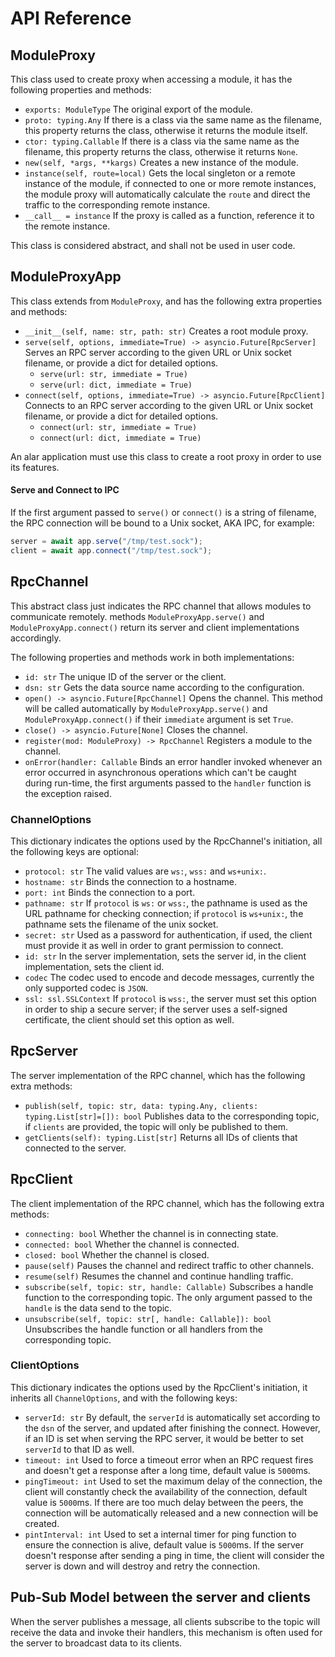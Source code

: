 # API Reference

## ModuleProxy

This class used to create proxy when accessing a module, it has the following
properties and methods:

- `exports: ModuleType` The original export of the module.
- `proto: typing.Any` If there is a class via the same name as the filename,
    this property returns the class, otherwise it returns the module itself.
- `ctor: typing.Callable` If there is a class via the same name as the filename,
    this property returns the class, otherwise it returns `None`.
- `new(self, *args, **kargs)` Creates a new instance of the module.
- `instance(self, route=local)` Gets the local singleton or a remote instance of
    the module, if connected to one or more remote instances, the module proxy
    will automatically calculate the `route` and direct the traffic to the
    corresponding remote instance.
- `__call__ = instance` If the proxy is called as a function, reference it to
    the remote instance.

This class is considered abstract, and shall not be used in user code.

## ModuleProxyApp

This class extends from `ModuleProxy`, and has the following extra properties
and methods:

- `__init__(self, name: str, path: str)` Creates a root module proxy.
- `serve(self, options, immediate=True) -> asyncio.Future[RpcServer]`
    Serves an RPC server according to the given URL or Unix socket filename, or
    provide a dict for detailed options.
    - `serve(url: str, immediate = True)`
    - `serve(url: dict, immediate = True)`
- `connect(self, options, immediate=True) -> asyncio.Future[RpcClient]`
    Connects to an RPC server according to the given URL or Unix socket
    filename, or provide a dict for detailed options.
    - `connect(url: str, immediate = True)`
    - `connect(url: dict, immediate = True)`

An alar application must use this class to create a root proxy in order to use
its features.

#### Serve and Connect to IPC

If the first argument passed to `serve()` or `connect()` is a string of
filename, the RPC connection will be bound to a Unix socket, AKA IPC, for
example:

```ts
server = await app.serve("/tmp/test.sock");
client = await app.connect("/tmp/test.sock");
```

## RpcChannel

This abstract class just indicates the RPC channel that allows modules to
communicate remotely. methods `ModuleProxyApp.serve()` and
`ModuleProxyApp.connect()` return its server and client implementations
accordingly.

The following properties and methods work in both implementations:

- `id: str` The unique ID of the server or the client.
- `dsn: str` Gets the data source name according to the configuration.
- `open() -> asyncio.Future[RpcChannel]` Opens the channel. This method will be
    called automatically by `ModuleProxyApp.serve()` and
    `ModuleProxyApp.connect()` if their `immediate` argument is set `True`.
- `close() -> asyncio.Future[None]` Closes the channel.
- `register(mod: ModuleProxy) -> RpcChannel` Registers a module to the channel.
- `onError(handler: Callable` Binds an error handler invoked whenever an error
    occurred in asynchronous operations which can't be caught during run-time,
    the first arguments passed to the `handler` function is the exception raised.

### ChannelOptions

This dictionary indicates the options used by the RpcChannel's initiation, all
the following keys are optional:

- `protocol: str` The valid values are `ws:`, `wss:` and `ws+unix:`.
- `hostname: str` Binds the connection to a hostname.
- `port: int` Binds the connection to a port.
- `pathname: str` If `protocol` is `ws:` or `wss:`, the pathname is used as the
    URL pathname for checking connection; if `protocol` is `ws+unix:`, the
    pathname sets the filename of the unix socket.
- `secret: str` Used as a password for authentication, if used, the client must
    provide it as well in order to grant permission to connect.
- `id: str` In the server implementation, sets the server id, in the client
    implementation, sets the client id.
- `codec` The codec used to encode and decode messages, currently the only
    supported codec is `JSON`.
- `ssl: ssl.SSLContext` If `protocol` is `wss:`, the server must set this option
    in order to ship a secure server; if the server uses a self-signed
    certificate, the client should set this option as well.

## RpcServer

The server implementation of the RPC channel, which has the following extra
methods:

- `publish(self, topic: str, data: typing.Any, clients: typing.List[str]=[]): bool`
    Publishes data to the corresponding topic, if `clients` are provided, the
    topic will only be published to them.
- `getClients(self): typing.List[str]` Returns all IDs of clients that connected
    to the server.

## RpcClient

The client implementation of the RPC channel, which has the following extra
methods:

- `connecting: bool` Whether the channel is in connecting state.
- `connected: bool` Whether the channel is connected.
- `closed: bool` Whether the channel is closed.
- `pause(self)`  Pauses the channel and redirect traffic to other channels.
- `resume(self)` Resumes the channel and continue handling traffic.
- `subscribe(self, topic: str, handle: Callable)` Subscribes a handle
    function to the corresponding topic. The only argument passed to the `handle`
    is the data send to the topic.
- `unsubscribe(self, topic: str[, handle: Callable]): bool` Unsubscribes the
    handle function or all handlers from the corresponding topic.

### ClientOptions

This dictionary indicates the options used by the RpcClient's initiation, it
inherits all `ChannelOptions`, and with the following keys:

- `serverId: str` By default, the `serverId` is automatically set according to
    the `dsn` of the server, and updated after finishing the connect. However,
    if an ID is set when serving the RPC server, it would be better to set
    `serverId` to that ID as well.
- `timeout: int` Used to force a timeout error when an RPC request fires and
    doesn't get a response after a long time, default value is `5000`ms.
- `pingTimeout: int` Used to set the maximum delay of the connection, the client
    will constantly check the availability of the connection, default value is
    `5000`ms. If there are too much delay between the peers, the connection will
    be automatically released and a new connection will be created.
- `pintInterval: int` Used to set a internal timer for ping function to ensure
    the connection is alive, default value is `5000`ms. If the server doesn't
    response after sending a ping in time, the client will consider the server
    is down and will destroy and retry the connection.

## Pub-Sub Model between the server and clients

When the server publishes a message, all clients subscribe to the topic
will receive the data and invoke their handlers, this mechanism is often used
for the server to broadcast data to its clients.
